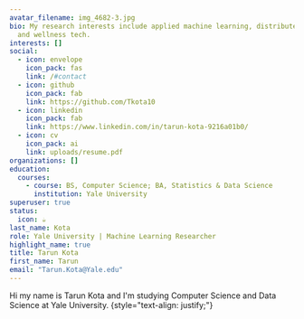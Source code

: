 ```yaml
---
avatar_filename: img_4682-3.jpg
bio: My research interests include applied machine learning, distributed systems
  and wellness tech.
interests: []
social:
  - icon: envelope
    icon_pack: fas
    link: /#contact
  - icon: github
    icon_pack: fab
    link: https://github.com/Tkota10
  - icon: linkedin
    icon_pack: fab
    link: https://www.linkedin.com/in/tarun-kota-9216a01b0/
  - icon: cv
    icon_pack: ai
    link: uploads/resume.pdf
organizations: []
education:
  courses:
    - course: BS, Computer Science; BA, Statistics & Data Science
      institution: Yale University
superuser: true
status:
  icon: ☕️
last_name: Kota
role: Yale University | Machine Learning Researcher
highlight_name: true
title: Tarun Kota
first_name: Tarun
email: "Tarun.Kota@Yale.edu"
---
```

Hi my name is Tarun Kota and I'm studying Computer Science and Data Science at Yale University.
{style="text-align: justify;"}
